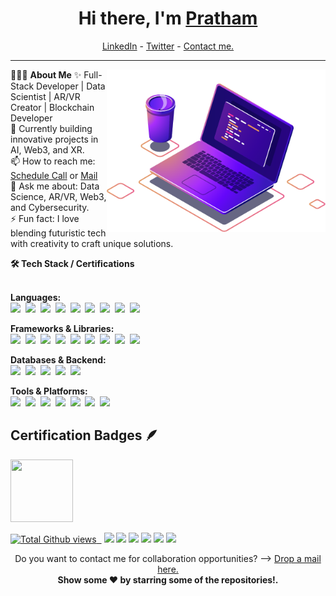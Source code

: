 <h1 align="center"> Hi there, I'm <a href="https://www.linkedin.com/in/pratham-vishwakarma">Pratham</a> </h1>

<!--- Adding Header Elements -->
<p align="center">
  <a href="https://www.linkedin.com/in/pratham-vishwakarma">LinkedIn</a> - 
  <a href="https://x.com/pratham1826">Twitter</a> -
  <a href="https://topmate.io/prathamvishwakarma">Contact me.</a> 
</p>

-----------------------------------------------------------
👨🏻‍💻 **About Me**<img src="https://raw.githubusercontent.com/Pratham-Vishwakarma/Pratham-Vishwakarma/main/Assets/illustration.png" min-width="300px" max-width="300px" width="350px" align="right"> 
✨ Full-Stack Developer | Data Scientist | AR/VR Creator | Blockchain Developer <br>
🌱 Currently building innovative projects in AI, Web3, and XR. <br>
📫 How to reach me: [Schedule Call](https://topmate.io/prathamvishwakarma) or [Mail](mailto:pratham.vishwakarma125940@gmail.com)<br>
💬 Ask me about: Data Science, AR/VR, Web3, and Cybersecurity. <br>
⚡ Fun fact: I love blending futuristic tech with creativity to craft unique solutions. <br>
<!--- Adding Tech Stack open Section -->

<b>🛠 Tech Stack / Certifications</b><br><br>

**Languages:**  
<img src="https://img.shields.io/badge/-Python-437CAC?logo=python&logoColor=white&style=flat">&nbsp;
<img src="https://img.shields.io/badge/-JavaScript-F7DF1E?logo=javascript&logoColor=black&style=flat">&nbsp;
<img src="https://img.shields.io/badge/-C-00599C?logo=c&logoColor=white&style=flat">&nbsp;
<img src="https://img.shields.io/badge/-C++-00427E?logo=cplusplus&logoColor=white&style=flat">&nbsp;
<img src="https://img.shields.io/badge/-Java-5382A1?logo=openjdk&logoColor=white&style=flat">&nbsp;
<img src="https://img.shields.io/badge/-SQL-336791?logo=postgresql&logoColor=white&style=flat">&nbsp;
<img src="https://img.shields.io/badge/-R-0E7ACE?logo=r&logoColor=white&style=flat">&nbsp;
<img src="https://img.shields.io/badge/-HTML5-DE5934?logo=HTML5&logoColor=white&style=flat">&nbsp;
<img src="https://img.shields.io/badge/-CSS3-2275B2?logo=CSS3&logoColor=white&style=flat">&nbsp;  

**Frameworks & Libraries:**  
<img src="https://img.shields.io/badge/-React-61DAFB?logo=react&logoColor=black&style=flat">&nbsp;
<img src="https://img.shields.io/badge/-Next.js-000000?logo=next.js&logoColor=white&style=flat">&nbsp;
<img src="https://img.shields.io/badge/-TailwindCSS-38B2AC?logo=tailwindcss&logoColor=white&style=flat">&nbsp;
<img src="https://img.shields.io/badge/-NumPy-013243?logo=numpy&logoColor=white&style=flat">&nbsp;
<img src="https://img.shields.io/badge/-Pandas-150455?logo=pandas&logoColor=white&style=flat">&nbsp;
<img src="https://img.shields.io/badge/-Scikit--Learn-F7931E?logo=scikitlearn&logoColor=white&style=flat">&nbsp;
<img src="https://img.shields.io/badge/-Matplotlib-11557c?logo=plotly&logoColor=white&style=flat">&nbsp;
<img src="https://img.shields.io/badge/-TensorFlow-F78900?logo=tensorflow&logoColor=white&style=flat">&nbsp;
<img src="https://img.shields.io/badge/-Unity-100000?logo=unity&logoColor=white&style=flat">&nbsp;  

**Databases & Backend:**  
<img src="https://img.shields.io/badge/-MongoDB-4EA94B?logo=mongodb&logoColor=white&style=flat">&nbsp;
<img src="https://img.shields.io/badge/-MySQL-00618A?logo=mysql&logoColor=white&style=flat">&nbsp;
<img src="https://img.shields.io/badge/-SQLite-07405E?logo=sqlite&logoColor=white&style=flat">&nbsp;
<img src="https://img.shields.io/badge/-Node.js-5FA04E?logo=node.js&logoColor=white&style=flat">&nbsp;
<img src="https://img.shields.io/badge/-Express.js-000000?logo=express&logoColor=white&style=flat">&nbsp;  

**Tools & Platforms:**  
<img src="https://img.shields.io/badge/-Git-F05032?logo=git&logoColor=white&style=flat">&nbsp;
<img src="https://img.shields.io/badge/-GitHub-181717?logo=github&logoColor=white&style=flat">&nbsp;
<img src="https://img.shields.io/badge/-Firebase-FFCA28?logo=firebase&logoColor=black&style=flat">&nbsp;
<img src="https://img.shields.io/badge/-Cloudflare-F38020?logo=cloudflare&logoColor=white&style=flat">&nbsp;
<img src="https://img.shields.io/badge/-VS%20Code-007ACC?logo=visualstudiocode&logoColor=white&style=flat">&nbsp;
<img src="https://img.shields.io/badge/-Jupyter-F37626?logo=jupyter&logoColor=white&style=flat">&nbsp;
<img src="https://img.shields.io/badge/-PyCharm-21D789?logo=pycharm&logoColor=white&style=flat">&nbsp;  

## Certification Badges 🪶
<div style='display:flex; align-items:center; gap: 10px;' align='center'>
<a href="https://badgr.com/public/assertions/4mL2m9QYQC-al832vETmGw?identity__email=sanjay.kanakkotviswanathan@students.mq.edu.au">
<img src="https://raw.githubusercontent.com/sanjay-kv/sanjay-kv/refs/heads/main/Assets/Postman%20White.png" width="100px" height="100px" />
</div>

<!--- Footer Stats - Adding the Social Media Status count-->
 <p align="left">  
<img src="https://enct8yvqkgdbon1.m.pipedream.net" alt="Total Github views" />&nbsp;&nbsp;</a>
<a href="https://x.com/pratham1826"><img src="https://img.shields.io/twitter/follow/pratham1826?label=Follow%20Me&style=social"></a>
<a href=""><img src="https://img.shields.io/twitch/status/sanjay_kv?style=social"></a>
<a href=""><img src="https://img.shields.io/github/stars/sanjay-kv?label=Star%20Gazers&style=social"></a>
<a href=""><img src="https://discord.com/api/guilds/1262681985885667348/widget.png?style=shield"></a>
<a href=""><img src="https://img.shields.io/github/followers/Pratham-Vishwakarma?style=social"></a>
<a href="https://www.youtube.com/channel/UCzyGIdENFVT36Yx4zTws4kw/?sub_confirmation=1"><img src="https://img.shields.io/youtube/channel/views/UCzyGIdENFVT36Yx4zTws4kw?style=social"></a>
</p>

<p align="center">
Do you want to contact me for collaboration opportunities? ⟶ <a href="mailto:pratham.vishwakarma125940@gmail.com">Drop a mail here.</a><br>
<b> Show some ❤️ by starring some of the repositories!.</p> </div>